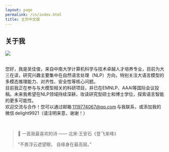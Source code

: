 ```yaml
---
layout: page
permalink: /cn/index.html
title: 主页中文版
---
```


## 关于我

<img src="https://caihanlin.com/backup/caihalin(2025).JPG" class="floatpic">

<br>您好，我是吴佳俊，来自中南大学计算机科学与技术卓越人才培养专业，目前为大三在读，研究兴趣主要集中在自然语言处理（NLP）方向，特别关注大语言模型的多模态推理能力、对齐性、安全性等核心问题。
<br>目前我正在参与与大模型相关的科研项目，并已在EMNLP、AAAI等国际会议投稿。未来我希望在NLP领域持续深耕，攻读研究型硕士和博士学位，探索语言智能的更多可能性。
<br>欢迎交流与合作！您可以通过邮箱 1119774067@qq.com 与我联系，或添加我的微信 delight9921（请注明来意，谢谢！）
    
<br>

> 📖 一首我最喜欢的诗 —— 北宋·王安石《登飞来峰》
> 
>“不畏浮云遮望眼， 自缘身在最高层。”
